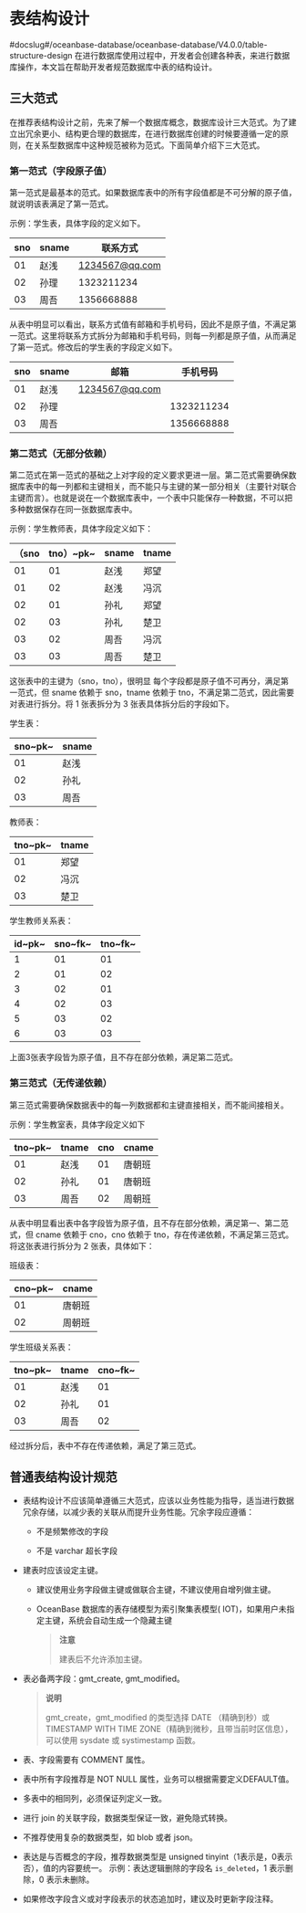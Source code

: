 # 表结构设计
#docslug#/oceanbase-database/oceanbase-database/V4.0.0/table-structure-design
在进行数据库使用过程中，开发者会创建各种表，来进行数据库操作，本文旨在帮助开发者规范数据库中表的结构设计。

## 三大范式

在推荐表结构设计之前，先来了解一个数据库概念，数据库设计三大范式。为了建立出冗余更小、结构更合理的数据库，在进行数据库创建的时候要遵循一定的原则，在关系型数据库中这种规范被称为范式。下面简单介绍下三大范式。

### 第一范式（字段原子值）

第一范式是最基本的范式。如果数据库表中的所有字段值都是不可分解的原子值，就说明该表满足了第一范式。

示例：学生表，具体字段的定义如下。

| sno | sname |      联系方式      |
|-----|-------|----------------|
| 01  | 赵浅    | 1234567@qq.com |
| 02  | 孙理    | 1323211234     |
| 03  | 周吾    | 1356668888     |

从表中明显可以看出，联系方式值有邮箱和手机号码，因此不是原子值，不满足第一范式。这里将联系方式拆分为邮箱和手机号码，则每一列都是原子值，从而满足了第一范式。修改后的学生表的字段定义如下。

| sno | sname |       邮箱       |    手机号码    |
|-----|-------|----------------|------------|
| 01  | 赵浅    | 1234567@qq.com |            |
| 02  | 孙理    |                | 1323211234 |
| 03  | 周吾    |                | 1356668888 |

### 第二范式（无部分依赖）

第二范式在第一范式的基础之上对字段的定义要求更进一层。第二范式需要确保数据库表中的每一列都和主键相关，而不能只与主键的某一部分相关（主要针对联合主键而言）。也就是说在一个数据库表中，一个表中只能保存一种数据，不可以把多种数据保存在同一张数据库表中。

示例：学生教师表，具体字段定义如下：

| （sno | tno）~pk~ | sname | tname |
|------|----------|-------|-------|
| 01   | 01       | 赵浅    | 郑望    |
| 01   | 02       | 赵浅    | 冯沉    |
| 02   | 01       | 孙礼    | 郑望    |
| 02   | 03       | 孙礼    | 楚卫    |
| 03   | 02       | 周吾    | 冯沉    |
| 03   | 03       | 周吾    | 楚卫    |

这张表中的主键为（sno，tno），很明显 每个字段都是原子值不可再分，满足第一范式，但 sname 依赖于 sno，tname 依赖于 tno，不满足第二范式，因此需要对表进行拆分。将 1 张表拆分为 3 张表具体拆分后的字段如下。

学生表：

| sno~pk~ | sname |
|---------|-------|
| 01      | 赵浅    |
| 02      | 孙礼    |
| 03      | 周吾    |

教师表：

| tno~pk~ | tname |
|---------|-------|
| 01      | 郑望    |
| 02      | 冯沉    |
| 03      | 楚卫    |

学生教师关系表：

| id~pk~ | sno~fk~ | tno~fk~ |
|--------|---------|---------|
| 1      | 01      | 01      |
| 2      | 01      | 02      |
| 3      | 02      | 01      |
| 4      | 02      | 03      |
| 5      | 03      | 02      |
| 6      | 03      | 03      |

上面3张表字段皆为原子值，且不存在部分依赖，满足第二范式。

### 第三范式（无传递依赖）

第三范式需要确保数据表中的每一列数据都和主键直接相关，而不能间接相关。

示例：学生教室表，具体字段定义如下

| tno~pk~ | tname | cno | cname |
|---------|-------|-----|-------|
| 01      | 赵浅    | 01  | 唐朝班   |
| 02      | 孙礼    | 01  | 唐朝班   |
| 03      | 周吾    | 02  | 周朝班   |

从表中明显看出表中各字段皆为原子值，且不存在部分依赖，满足第一、第二范式，但 cname 依赖于 cno，cno 依赖于 tno，存在传递依赖，不满足第三范式。将这张表进行拆分为 2 张表，具体如下：

班级表：

| cno~pk~ | cname |
|---------|-------|
| 01      | 唐朝班   |
| 02      | 周朝班   |

学生班级关系表：

| tno~pk~ | tname | cno~fk~ |
|---------|-------|---------|
| 01      | 赵浅    | 01      |
| 02      | 孙礼    | 01      |
| 03      | 周吾    | 02      |

经过拆分后，表中不存在传递依赖，满足了第三范式。

## 普通表结构设计规范

* 表结构设计不应该简单遵循三大范式，应该以业务性能为指导，适当进行数据冗余存储，以减少表的关联从而提升业务性能。冗余字段应遵循：

  * 不是频繁修改的字段

  * 不是 varchar 超长字段

* 建表时应该设定主键。

  * 建议使用业务字段做主键或做联合主键，不建议使用自增列做主键。

  * OceanBase 数据库的表存储模型为索引聚集表模型( IOT)，如果用户未指定主键，系统会自动生成一个隐藏主键

    >**注意**
    >
    >建表后不允许添加主键。

* 表必备两字段：gmt_create, gmt_modified。

  >**说明**
  >
  >gmt_create，gmt_modified 的类型选择 DATE （精确到秒）或 TIMESTAMP WITH TIME ZONE（精确到微秒，且带当前时区信息），可以使用 sysdate 或 systimestamp 函数。
  
* 表、字段需要有 COMMENT 属性。

* 表中所有字段推荐是 NOT NULL 属性，业务可以根据需要定义DEFAULT值。

* 多表中的相同列，必须保证列定义一致。

* 进行 join 的关联字段，数据类型保证一致，避免隐式转换。

* 不推荐使用复杂的数据类型，如 blob 或者 json。

* 表达是与否概念的字段，推荐数据类型是 unsigned tinyint（1表示是，0表示否），值的内容要统一。
  示例：表达逻辑删除的字段名 `is_deleted`，1 表示删除，0 表示未删除。

* 如果修改字段含义或对字段表示的状态追加时，建议及时更新字段注释。
